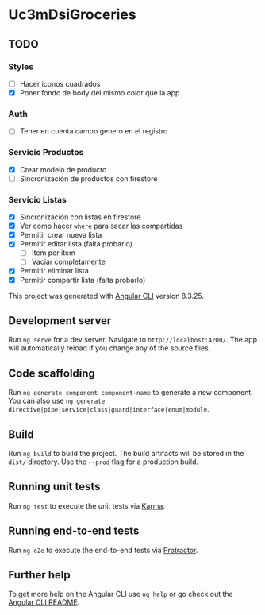 # Uc3mDsiGroceries

## TODO
### Styles
- [ ] Hacer iconos cuadrados
- [X] Poner fondo de body del mismo color que la app

### Auth
- [ ] Tener en cuenta campo genero en el registro

### Servicio Productos
- [X] Crear modelo de producto
- [ ] Sincronización de productos con firestore

### Servicio Listas
- [X] Sincronización con listas en firestore
- [X] Ver como hacer `where` para sacar las compartidas
- [X] Permitir crear nueva lista
- [X] Permitir editar lista (falta probarlo)
  - [ ] Item por item
  - [ ] Vaciar completamente
- [X] Permitir eliminar lista
- [X] Permitir compartir lista (falta probarlo)

This project was generated with [Angular CLI](https://github.com/angular/angular-cli) version 8.3.25.

## Development server

Run `ng serve` for a dev server. Navigate to `http://localhost:4200/`. The app will automatically reload if you change any of the source files.

## Code scaffolding

Run `ng generate component component-name` to generate a new component. You can also use `ng generate directive|pipe|service|class|guard|interface|enum|module`.

## Build

Run `ng build` to build the project. The build artifacts will be stored in the `dist/` directory. Use the `--prod` flag for a production build.

## Running unit tests

Run `ng test` to execute the unit tests via [Karma](https://karma-runner.github.io).

## Running end-to-end tests

Run `ng e2e` to execute the end-to-end tests via [Protractor](http://www.protractortest.org/).

## Further help

To get more help on the Angular CLI use `ng help` or go check out the [Angular CLI README](https://github.com/angular/angular-cli/blob/master/README.md).

